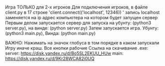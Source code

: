 Игра ТОЛЬКО для 2-х игроков
Для подключения игроков, в файле client.py в 17 строке 'client.connect(('localhost', 12346)) ' запись localhost заменяется на ip адрес компьютера на котором будет запущен сервер
Первым делом запускается сервер для запуска на убунту: (python3 server.py), на винде: (python server.py)
Затем запускается игра. Убунту: (python3 main.py), Винда: (python main.py)

ВАЖНО: Нажимать на значок глобуса в том порядке в каком запускали Игру иначе краш. Все кнопки рабочие
Ссылка на скачивание .exe: server: https://disk.yandex.ru/d/Bo5SL2EKUU_HUw main: https://disk.yandex.ru/d/9Kr28WCA82i0UQ

